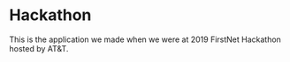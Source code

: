 # Hackathon
This is the application we made when we were at 2019 FirstNet Hackathon hosted by AT&amp;T. 
